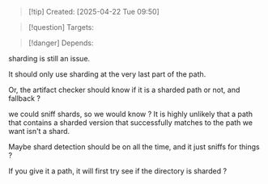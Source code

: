
>[!tip] Created: [2025-04-22 Tue 09:50]

>[!question] Targets: 

>[!danger] Depends: 

sharding is still an issue.

It should only use sharding at the very last part of the path.

Or, the artifact checker should know if it is a sharded path or not, and fallback ?

we could sniff shards, so we would know ?  It is highly unlikely that a path that contains a sharded version that successfully matches to the path we want isn't a shard.

Maybe shard detection should be on all the time, and it just sniffs for things ?

If you give it a path, it will first try see if the directory is sharded ?